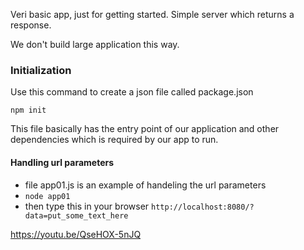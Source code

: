 Veri basic app, just for getting started.
Simple server which returns a response.

We don't build large application this way.

### Initialization
Use this command to create a json file called package.json
```
npm init
```
This file basically has the entry point of our application and other dependencies which is required by our app to run.

#### Handling url parameters

* file app01.js is an example of handeling the url parameters
* `node app01`
* then type this in your browser `http://localhost:8080/?data=put_some_text_here`

https://youtu.be/QseHOX-5nJQ
